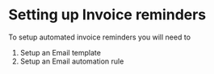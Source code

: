 # Setting up Invoice reminders

To setup automated invoice reminders you will need to 

1. Setup an Email template 
2. Setup an Email automation rule



## 

